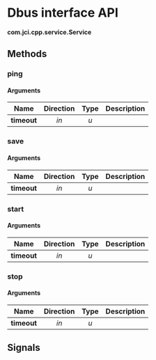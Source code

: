 
# Dbus interface API

**com.jci.cpp.service.Service**


## Methods

### ping



#### Arguments

| Name | Direction | Type | Description |
| --- | :---: | :---: | --- |
| **timeout** | *in* | *u* |  |


### save



#### Arguments

| Name | Direction | Type | Description |
| --- | :---: | :---: | --- |
| **timeout** | *in* | *u* |  |


### start



#### Arguments

| Name | Direction | Type | Description |
| --- | :---: | :---: | --- |
| **timeout** | *in* | *u* |  |


### stop



#### Arguments

| Name | Direction | Type | Description |
| --- | :---: | :---: | --- |
| **timeout** | *in* | *u* |  |



## Signals
